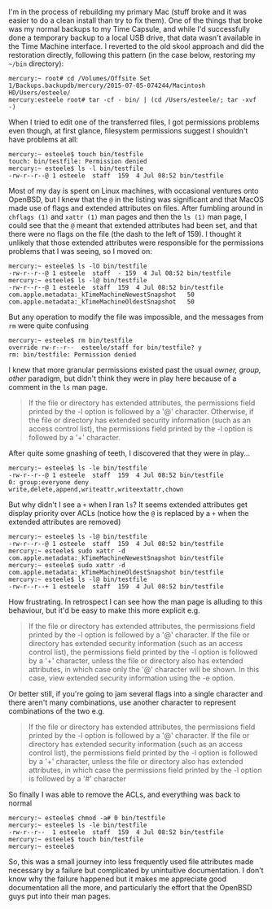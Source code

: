 <!--
.. title: A journey in obscure MacOS permissions
.. slug: a-journey-in-obscure-macos-permissions.md
.. date: 2015/07/11 05:29:47
.. tags: 
.. spellcheck_exceptions: skool, filesystem, OpenBSD, MacOS, xattr, ACLs, chflags,USB
.. is_orphan: False
.. link:
.. description:
-->

I'm in the process of rebuilding my primary Mac (stuff broke and it was easier to do a clean install than try to fix them). One of the things that broke was my normal backups to my Time Capsule, and while I'd successfully done a temporary backup to a local USB drive, that data wasn't available in the Time Machine interface. I reverted to the old skool approach and did the restoration directly, following this pattern (in the case below, restoring my `~/bin` directory):

```
mercury:~ root# cd /Volumes/Offsite Set 1/Backups.backupdb/mercury/2015-07-05-074244/Macintosh HD/Users/esteele/
mercury:esteele root# tar -cf - bin/ | (cd /Users/esteele/; tar -xvf -)
```

When I tried to edit one of the transferred files, I got permissions problems even though, at first glance, filesystem permissions suggest I shouldn't have problems at all:

```
mercury:~ esteele$ touch bin/testfile
touch: bin/testfile: Permission denied
mercury:~ esteele$ ls -l bin/testfile
-rw-r--r--@ 1 esteele  staff  159  4 Jul 08:52 bin/testfile
```

Most of my day is spent on Linux machines, with occasional ventures onto OpenBSD, but I knew that the `@` in the listing was significant and that MacOS made use of flags and extended attributes on files. After fumbling around in `chflags (1)` and `xattr (1)`  man pages and then the `ls (1)` man page, I could see that the `@` meant that extended attributes had been set, and that there were no flags on the file (the dash to the left of 159). I thought it unlikely that those extended attributes were responsible for the permissions problems that I was seeing, so I moved on:

```
mercury:~ esteele$ ls -lO bin/testfile
-rw-r--r--@ 1 esteele  staff  - 159  4 Jul 08:52 bin/testfile
mercury:~ esteele$ ls -l@ bin/testfile
-rw-r--r--@ 1 esteele  staff  159  4 Jul 08:52 bin/testfile
com.apple.metadata:_kTimeMachineNewestSnapshot   50
com.apple.metadata:_kTimeMachineOldestSnapshot   50
```

But any operation to modify the file was impossible, and the messages from `rm` were quite confusing

```
mercury:~ esteele$ rm bin/testfile
override rw-r--r--  esteele/staff for bin/testfile? y
rm: bin/testfile: Permission denied
```

I knew that more granular permissions existed past the usual *owner, group, other* paradigm, but didn't think they were in play here because of a comment in the `ls` man page.

> If the file or directory has extended attributes, the permissions field printed by the -l option is followed by a '@' character.  Otherwise, if the file or directory has extended security information (such as an access control list), the permissions field printed by the -l option is followed by a '+' character.

After quite some gnashing of teeth, I discovered that they were in play...

```
mercury:~ esteele$ ls -le bin/testfile
-rw-r--r--@ 1 esteele  staff  159  4 Jul 08:52 bin/testfile
0: group:everyone deny write,delete,append,writeattr,writeextattr,chown
```

But why didn't I see a `+` when I ran `ls`? It seems extended attributes get display priority over ACLs (notice how the `@` is replaced by a `+` when the extended attributes are removed)

```
mercury:~ esteele$ ls -l@ bin/testfile
-rw-r--r--@ 1 esteele  staff  159  4 Jul 08:52 bin/testfile
mercury:~ esteele$ sudo xattr -d com.apple.metadata:_kTimeMachineNewestSnapshot bin/testfile
mercury:~ esteele$ sudo xattr -d com.apple.metadata:_kTimeMachineOldestSnapshot bin/testfile
mercury:~ esteele$ ls -l@ bin/testfile
-rw-r--r--+ 1 esteele  staff  159  4 Jul 08:52 bin/testfile
```

How frustrating. In retrospect I can see how the man page is alluding to this behaviour, but it'd be easy to make this more explicit e.g.

> If the file or directory has extended attributes, the permissions field printed by the -l option is followed by a '@' character.  If the file or directory has extended security information (such as an access control list), the permissions field printed by the -l option is followed by a '+' character, unless the file or directory also has extended attributes, in which case only the '@' character will be shown. In this case, view extended security information using the -e option.

Or better still, if you're going to jam several flags into a single character and there aren't many combinations, use another character to represent combinations of the two e.g.

> If the file or directory has extended attributes, the permissions field printed by the -l option is followed by a '@' character.  If the file or directory has extended security information (such as an access control list), the permissions field printed by the -l option is followed by a '+' character, unless the file or directory also has extended attributes, in which case the permissions field printed by the -l option is followed by a '#' character

So finally I was able to remove the ACLs, and everything was back to normal

```
mercury:~ esteele$ chmod -a# 0 bin/testfile
mercury:~ esteele$ ls -le bin/testfile
-rw-r--r--  1 esteele  staff  159  4 Jul 08:52 bin/testfile
mercury:~ esteele$ touch bin/testfile
mercury:~ esteele$
```

So, this was a small journey into less frequently used file attributes made necessary by a failure but complicated by unintuitive documentation. I don't know why the failure happened but it makes me appreciate good documentation all the more, and particularly the effort that the OpenBSD guys put into their man pages.
